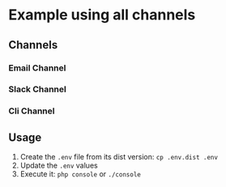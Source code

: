 # Example using all channels

## Channels

### Email Channel

### Slack Channel

### Cli Channel

## Usage

1. Create the `.env` file from its dist version: `cp .env.dist .env`
2. Update the `.env` values
3. Execute it: `php console` or `./console`
